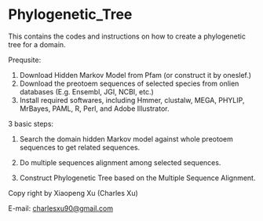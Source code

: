 Phylogenetic_Tree
=================

This contains the codes and instructions on how to create a phylogenetic tree for a domain.

Prequsite: 
1. Download Hidden Markov Model from Pfam (or construct it by oneslef.)
2. Download the preotoem sequences of selected species from onlien databases (E.g. Ensembl, JGI, NCBI, etc.)
3. Install required softwares, including Hmmer, clustalw, MEGA, PHYLIP, MrBayes, PAML, R, Perl, and Adobe Illustrator.

3 basic steps:

1. Search the domain hidden Markov model against whole preotoem sequences to get related sequences.

2. Do multiple sequences alignment among selected sequences.

3. Construct Phylogenetic Tree based on the Multiple Sequence Alignment.


Copy right by Xiaopeng Xu (Charles Xu)

E-mail: charlesxu90@gmail.com
